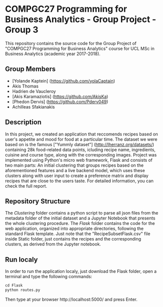 ﻿# COMPGC27 Programming for Business Analytics - Group Project - Group 3

This repository contains the source code for the Group Project of "COMPGC27 Programming for Business Analytics" course for UCL MSc in Business Analytics (academic year 2017-2018).

## Group Members
* [Yolande Kaptein] (https://github.com/yolaCaptain)
* Akis Thomas
* Hadrien de Vaucleroy
* [Akis Karamaziotis] (https://github.com/AkisKa)
* [Phedon Dervis] (https://github.com/Pderv049)
* Achilleas Sfakianakis

## Description

In this project, we created an application that reccomends recipes based on user's appetite and mood for food at a particular time. The dataset we were based on is the famous ["Yummly dataset"] (http://lherranz.org/datasets/) containing 28k food-related data points, icluding recipe name, ingredients, cuisine and course type, along with the corresponding images. Project was implemented using Python's micro web framework, Flask and consists of two main parts: An initial clustering that groups recipes based on the aforementioned features and a live backend model, which uses these clusters along with user input to create a preference matrix and display recipes that are close to the users taste. For detailed information, you can check the full report.

## Repository Structure
The *Clustering* folder contains a python script to parse all json files from the metadata folder of the initial dataset and a Jupyter Notebook that presents the whole clustering procedure. The *Flask* folder contains the code for the web application, organized into appropriate directories, following the standard Flask template. Just note that the "RecipeSubsetFlask.csv" file inside Static folder, just contains the recipes and the corresponding clusters, as derived from the Jupyter notebook.


## Run localy
In order to run the application localy, just download the Flask folder, open a terminal and type the following commands:

```python
cd Flask
python routes.py
``` 

Then type at your browser http://localhost:5000/ and press Enter.
